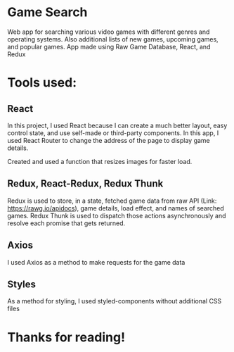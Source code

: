 # Game Search

Web app for searching various video games with different genres and operating systems. Also additional lists of new games, upcoming games, and popular games. App made using Raw Game Database, React, and Redux

# Tools used:
## React
In this project, I used React because I can create a much better layout, easy control state, and use self-made or third-party components.
In this app, I used React Router to change the address of the page to display game details.
    
Created and used a function that resizes images for faster load.

## Redux, React-Redux, Redux Thunk
Redux is used to store, in a state, fetched game data from raw API (Link: https://rawg.io/apidocs), game details, load effect, and names of searched games. Redux Thunk is used to dispatch those actions asynchronously and resolve each promise that gets returned.

## Axios
I used Axios as a method to make requests for the game data

## Styles
As a method for styling, I used styled-components without additional CSS files

# Thanks for reading!